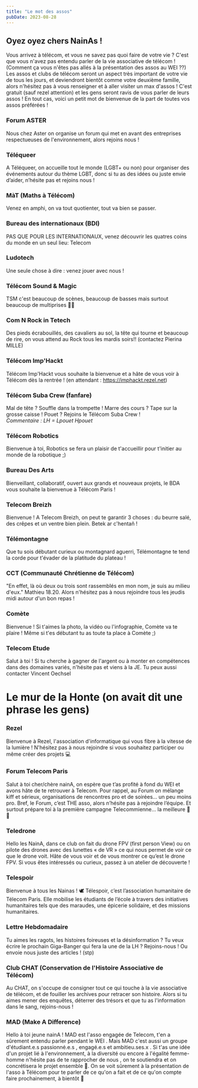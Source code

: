 ```yaml
---
title: "Le mot des assos"
pubDate: 2023-08-28
---
```


## Oyez oyez chers NainAs !
Vous arrivez à télécom, et vous ne savez pas quoi faire de votre vie ? C'est que vous n'avez pas entendu parler de la vie associative de télécom ! (Comment ça vous n'êtes pas allés à la présentation des assos au WEI ??)\
Les assos et clubs de télécom seront un aspect très important de votre vie de tous les jours, et deviendront bientôt comme votre deuxième famille, alors n'hésitez pas à vous renseigner et à aller visiter un max d'assos ! C'est gratuit (sauf rezel attention) et les gens seront ravis de vous parler de leurs assos !
En tout cas, voici un petit mot de bienvenue de la part de toutes vos assos préférées !

### Forum ASTER
Nous chez Aster on organise un forum qui met en avant des entreprises respectueuses de l'environnement, alors rejoins nous !

### Téléqueer
A Téléqueer, on accueille tout le monde (LGBT+ ou non) pour organiser des événements autour du thème LGBT, donc si tu as des idées ou juste envie d’aider, n’hésite pas et rejoins nous !

### MàT (Maths à Télécom)
Venez en amphi, on va tout quotienter, tout va bien se passer.

### Bureau des internationaux (BDI)
PAS QUE POUR LES INTERNATIONAUX, venez découvrir les quatres coins du monde en un seul lieu: Telecom

### Ludotech
Une seule chose à dire : venez jouer avec nous !

### Télécom Sound & Magic
TSM c'est beaucoup de scènes, beaucoup de basses mais surtout beaucoup de multiprises 🗿🥖

### Com N Rock in Tetech
Des pieds écrabouillés, des cavaliers au sol, la tête qui tourne et beaucoup de rire, on vous attend au Rock tous les mardis soirs!! (contactez Pierina MILLE)

### Télécom Imp'Hackt
Télécom Imp'Hackt vous souhaite la bienvenue et a hâte de vous voir à Télécom dès la rentrée ! (en attendant : https://imphackt.rezel.net)

### Télécom Suba Crew (fanfare)
Mal de tête ? Souffle dans la trompette ! Marre des cours ? Tape sur la grosse caisse ! Pouet ? Rejoins le Télécom Suba Crew !\
*Commentaire : LH = Lpouet Hpouet*

### Télécom Robotics
Bienvenue à toi, Robotics se fera un plaisir de t'accueillir pour t'initier au monde de la robotique ;)

### Bureau Des Arts 
Bienveillant, collaboratif, ouvert aux grands et nouveaux projets, le BDA vous souhaite la bienvenue à Télécom Paris !

### Telecom Breizh
Bienvenue ! A Telecom Breizh, on peut te garantir 3 choses : du beurre salé, des crêpes et un ventre bien plein. Betek ar c'hentañ !

### Télémontagne
Que tu sois débutant curieux ou montagnard aguerri, Télémontagne te tend la corde pour t'évader de la platitude du plateau ! 

### CCT (Communauté Chrétienne de Télécom)
"En effet, là où deux ou trois sont rassemblés en mon nom, je suis au milieu d'eux." Mathieu 18.20. Alors n'hésitez pas à nous rejoindre tous les jeudis midi autour d'un bon repas !

### Comète
Bienvenue ! Si t'aimes la photo, la vidéo ou l'infographie, Comète va te plaire ! Même si t'es débutant tu as toute ta place à Comète ;) 

### Telecom Etude
Salut à toi ! Si tu cherche à gagner de l'argent ou à monter en compétences dans des domaines variés, n'hésite pas et viens à la JE. Tu peux aussi contacter Vincent Oechsel

# Le mur de la Honte (on avait dit une phrase les gens)

### Rezel
Bienvenue à Rezel, l'association d'informatique qui vous fibre à la vitesse de la lumière ! N'hésitez pas à nous rejoindre si vous souhaitez participer ou même créer des projets 💻

### Forum Telecom Paris
Salut à toi cher/chère nainA, on espère que t’as profité à fond du WEI et avons hâte de te retrouver à Telecom. Pour rappel, au Forum on mélange kiff et sérieux, organisations de rencontres pro et de soirées… un peu moins pro. Bref, le Forum, c’est THE asso, alors n’hésite pas à rejoindre l’équipe. Et surtout prépare toi à la première campagne Telecommienne… la meilleure 🤫🤫

### Teledrone
Hello les NainA, dans ce club on fait du drone FPV (first person View) ou on pilote des drones avec des lunettes « de VR » ce qui nous permet de voir ce que le drone voit. Hâte de vous voir et de vous montrer ce qu’est le drone FPV. Si vous êtes intéressés ou curieux, passez à un atelier de découverte !

### Telespoir 
Bienvenue à tous les Nainas ! 🕊️ Télespoir, c’est l’association humanitaire de Télecom Paris. Elle mobilise les étudiants de l’école à travers des initiatives humanitaires tels que des maraudes, une épicerie solidaire, et des missions humanitaires.

### Lettre Hebdomadaire
Tu aimes les ragots, les histoires foireuses et la désinformation ? Tu veux écrire le prochain Giga-Banger qui fera la une de la LH ? Rejoins-nous ! Ou envoie nous juste des articles ! (stp)

### Club CHAT (Conservation de l'Histoire Associative de Télécom)
Au CHAT, on s'occupe de consigner tout ce qui touche à la vie associative de télécom, et de fouiller les archives pour retracer son histoire. Alors si tu aimes mener des enquêtes, déterrer des trésors et que tu as l'information dans le sang, rejoins-nous !

### MAD (Make A Difference)
Hello à toi jeune nainA ! MAD est l'asso engagée de Telecom, t'en a sûrement entendu parler pendant le WEI . Mais MAD c'est aussi un groupe d'étudiant.e.s passionné.e.s , engagé.e.s et ambitieu.ses.x . Si t'as une idée d'un projet lié à l'environnement, à la diversité ou encore à l'égalité femme-homme n'hésite pas de te rapprocher de nous , on te soutiendra et on concrétisera le projet ensemble 🤗. On se voit sûrement à la présentation de l'asso à Télécom pour te parler de ce qu'on a fait et de ce qu'on compte faire prochainement, à bientôt 🌟